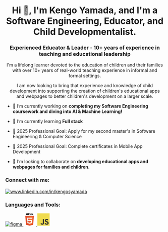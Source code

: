 <h1 align="center">Hi 👋, I'm Kengo Yamada, and I'm a Software Engineering, Educator, and Child Developmentalist.</h1>
<h3 align="center">Experienced Educator & Leader - 10+ years of experience in teaching and educational leadership</h3>

<p align="center">I'm a lifelong learner devoted to the education of children and their families with over 10+ years of real-world teaching experience in informal and formal settings.</p> 
<p align="center">I am now looking to bring that experience and knowledge of child development into supporting the creation of children's educational apps and webpages to better children's development on a larger scale.</p>


- 🔭 I’m currently working on **completing my Software Engineering coursework and diving into AI & Machine Learning!**

- 🌱 I’m currently learning **Full stack**
  
- 🥅 2025 Professional Goal: Apply for my second master's in Software Engineering & Computer Science
- 🥅 2025 Professional Goal: Complete certificates in Mobile App Development  

- 👯 I’m looking to collaborate on **developing educational apps and webpages for families and children.**

<h3 align="left">Connect with me:</h3>
<p align="left">
<a href="https://linkedin.com/in/www.linkedin.com/in/kengosyamada" target="blank"><img align="center" src="https://raw.githubusercontent.com/rahuldkjain/github-profile-readme-generator/master/src/images/icons/Social/linked-in-alt.svg" alt="www.linkedin.com/in/kengosyamada" height="30" width="40" /></a>
</p>

<h3 align="left">Languages and Tools:</h3>
<p align="left"> <a href="https://www.figma.com/" target="_blank" rel="noreferrer"> <img src="https://www.vectorlogo.zone/logos/figma/figma-icon.svg" alt="figma" width="40" height="40"/> </a> <a href="https://www.w3.org/html/" target="_blank" rel="noreferrer"> <img src="https://raw.githubusercontent.com/devicons/devicon/master/icons/html5/html5-original-wordmark.svg" alt="html5" width="40" height="40"/> </a> <a href="https://developer.mozilla.org/en-US/docs/Web/JavaScript" target="_blank" rel="noreferrer"> <img src="https://raw.githubusercontent.com/devicons/devicon/master/icons/javascript/javascript-original.svg" alt="javascript" width="40" height="40"/> </a> </p>
